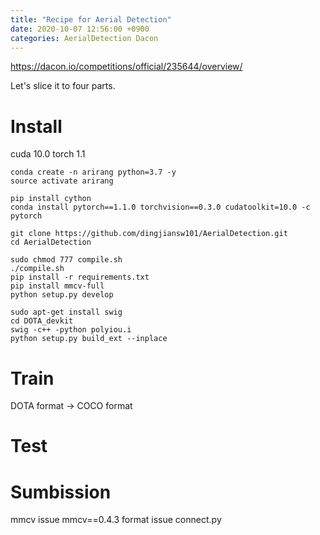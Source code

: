 ```yaml
---
title: "Recipe for Aerial Detection"
date: 2020-10-07 12:56:00 +0900
categories: AerialDetection Dacon 
---
```


<https://dacon.io/competitions/official/235644/overview/>

Let's slice it to four parts.

# Install

cuda 10.0
torch 1.1

```
conda create -n arirang python=3.7 -y
source activate arirang

pip install cython
conda install pytorch==1.1.0 torchvision==0.3.0 cudatoolkit=10.0 -c pytorch

git clone https://github.com/dingjiansw101/AerialDetection.git
cd AerialDetection

sudo chmod 777 compile.sh
./compile.sh
pip install -r requirements.txt
pip install mmcv-full
python setup.py develop

sudo apt-get install swig
cd DOTA_devkit
swig -c++ -python polyiou.i
python setup.py build_ext --inplace
```


# Train
DOTA format -> COCO format



# Test



# Sumbission


mmcv issue mmcv==0.4.3
format issue connect.py

